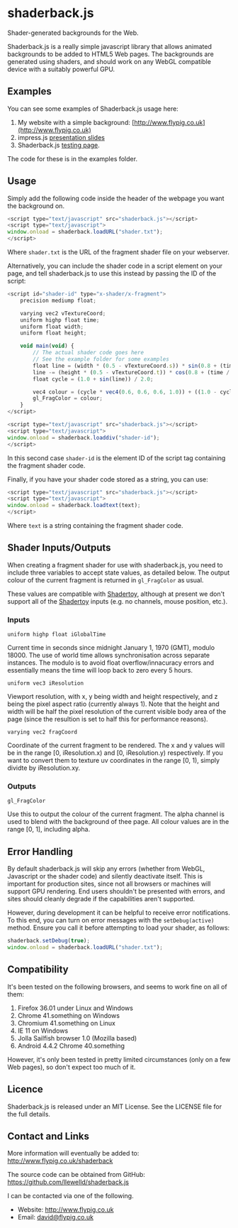 # shaderback.js
Shader-generated backgrounds for the Web.

Shaderback.js is a really simple javascript library that allows animated backgrounds to be added to HTML5 Web pages. The backgrounds are generated using shaders, and should work on any WebGL compatible device with a suitably powerful GPU.

## Examples

You can see some examples of Shaderback.js usage here:

1. My website with a simple background: [http://www.flypig.co.uk](http://www.flypig.co.uk)
1. impress.js [presentation slides](http://www.flypig.co.uk/shaders/presentation/)
1. Shaderback.js [testing page](http://www.flypig.co.uk/shaders/test.html).

The code for these is in the examples folder.

## Usage

Simply add the following code inside the header of the webpage you want the background on.

```JavaScript
<script type="text/javascript" src="shaderback.js"></script>
<script type="text/javascript">
window.onload = shaderback.loadURL("shader.txt");
</script>
```
Where `shader.txt` is the URL of the fragment shader file on your webserver.

Alternatively, you can include the shader code in a script element on your page, and tell shaderback.js to use this instead by passing the ID of the script:

```JavaScript
<script id="shader-id" type="x-shader/x-fragment">
	precision mediump float;

	varying vec2 vTextureCoord;
	uniform highp float time;
	uniform float width;
	uniform float height;

	void main(void) {
		// The actual shader code goes here
		// See the example folder for some examples 
		float line = (width * (0.5 - vTextureCoord.s)) * sin(0.8 + (time / 30000.0));
		line -= (height * (0.5 - vTextureCoord.t)) * cos(0.8 + (time / 30000.0));
		float cycle = (1.0 + sin(line)) / 2.0;

		vec4 colour = (cycle * vec4(0.6, 0.6, 0.6, 1.0)) + ((1.0 - cycle) * vec4(0.9, 0.9, 0.9, 1.0));
		gl_FragColor = colour;
	}
</script>

<script type="text/javascript" src="shaderback.js"></script>
<script type="text/javascript">
window.onload = shaderback.loaddiv("shader-id");
</script>
```
In this second case `shader-id` is the element ID of the script tag containing the fragment shader code.

Finally, if you have your shader code stored as a string, you can use:

```JavaScript
<script type="text/javascript" src="shaderback.js"></script>
<script type="text/javascript">
window.onload = shaderback.loadtext(text);
</script>
```
Where `text` is a string containing the fragment shader code.

## Shader Inputs/Outputs

When creating a fragment shader for use with shaderback.js, you need to include three variables to accept state values, as detailed below. The output colour of the current fragment is returned in `gl_FragColor` as usual.

These values are compatible with [Shadertoy](https://www.shadertoy.com/), although at present we don't support all of the [Shadertoy](https://www.shadertoy.com/) inputs (e.g. no channels, mouse position, etc.).

### Inputs

`uniform highp float iGlobalTime`

Current time in seconds since midnight January 1, 1970 (GMT), modulo 18000. The use of world time allows synchronisation across separate instances. The modulo is to avoid float overflow/innacuracy errors and essentially means the time will loop back to zero every 5 hours.

`uniform vec3 iResolution`

Viewport resolution, with x, y being width and height respectively, and z being the pixel aspect ratio (currently always 1). Note that the height and width will be half the pixel resolution of the current visible body area of the page (since the resultion is set to half this for performance reasons).

`varying vec2 fragCoord`

Coordinate of the current fragment to be rendered. The x and y values will be in the range [0, iResolution.x) and [0, iResolution.y) respectively. If you want to convert them to texture uv coordinates in the range [0, 1), simply dividte by iResolution.xy.

### Outputs

`gl_FragColor`

Use this to output the colour of the current fragment. The alpha channel is used to blend with the background of thee page. All colour values are in the range [0, 1], including alpha.

## Error Handling

By default shaderback.js will skip any errors (whether from WebGL, Javascript or the shader code) and silently deactivate itself. This is important for production sites, since not all browsers or machines will support GPU rendering. End users shouldn't be presented with errors, and sites should cleanly degrade if the capabilities aren't supported.

However, during development it can be helpful to receive error notifications. To this end, you can turn on error messages with the `setDebug(active)` method. Ensure you call it before attempting to load your shader, as follows:

```JavaScript
shaderback.setDebug(true);
window.onload = shaderback.loadURL("shader.txt");
```

## Compatibility

It's been tested on the following browsers, and seems to work fine on all of them:

1. Firefox 36.01 under Linux and Windows
1. Chrome 41.something on Windows
1. Chromium 41.something on Linux
1. IE 11 on Windows
1. Jolla Sailfish browser 1.0 (Mozilla based) 
1. Android 4.4.2 Chrome 40.something

However, it's only been tested in pretty limited circumstances (only on a few Web pages), so don't expect too much of it.

## Licence

Shaderback.js is released under an MIT License. See the LICENSE file for the full details.

## Contact and Links

More information will eventually be added to: http://www.flypig.co.uk/shaderback

The source code can be obtained from GitHub: https://github.com/llewelld/shaderback.js

I can be contacted via one of the following.

 * Website: http://www.flypig.co.uk
 * Email: david@flypig.co.uk

